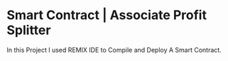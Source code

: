 # Smart Contract | Associate Profit Splitter 
In this Project I used REMIX IDE to Compile and Deploy A Smart Contract.





